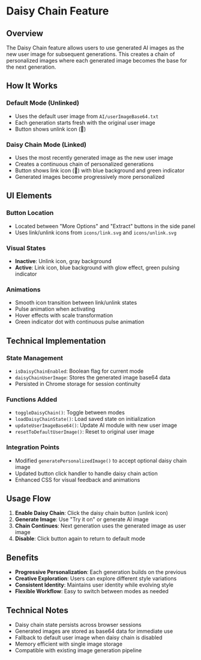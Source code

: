 # Daisy Chain Feature

## Overview
The Daisy Chain feature allows users to use generated AI images as the new user image for subsequent generations. This creates a chain of personalized images where each generated image becomes the base for the next generation.

## How It Works

### Default Mode (Unlinked)
- Uses the default user image from `AI/userImageBase64.txt`
- Each generation starts fresh with the original user image
- Button shows unlink icon (🔗)

### Daisy Chain Mode (Linked)
- Uses the most recently generated image as the new user image
- Creates a continuous chain of personalized generations
- Button shows link icon (🔗) with blue background and green indicator
- Generated images become progressively more personalized

## UI Elements

### Button Location
- Located between "More Options" and "Extract" buttons in the side panel
- Uses link/unlink icons from `icons/link.svg` and `icons/unlink.svg`

### Visual States
- **Inactive**: Unlink icon, gray background
- **Active**: Link icon, blue background with glow effect, green pulsing indicator

### Animations
- Smooth icon transition between link/unlink states
- Pulse animation when activating
- Hover effects with scale transformation
- Green indicator dot with continuous pulse animation

## Technical Implementation

### State Management
- `isDaisyChainEnabled`: Boolean flag for current mode
- `daisyChainUserImage`: Stores the generated image base64 data
- Persisted in Chrome storage for session continuity

### Functions Added
- `toggleDaisyChain()`: Toggle between modes
- `loadDaisyChainState()`: Load saved state on initialization
- `updateUserImageBase64()`: Update AI module with new user image
- `resetToDefaultUserImage()`: Reset to original user image

### Integration Points
- Modified `generatePersonalizedImage()` to accept optional daisy chain image
- Updated button click handler to handle daisy chain action
- Enhanced CSS for visual feedback and animations

## Usage Flow

1. **Enable Daisy Chain**: Click the daisy chain button (unlink icon)
2. **Generate Image**: Use "Try it on" or generate AI image
3. **Chain Continues**: Next generation uses the generated image as user image
4. **Disable**: Click button again to return to default mode

## Benefits

- **Progressive Personalization**: Each generation builds on the previous
- **Creative Exploration**: Users can explore different style variations
- **Consistent Identity**: Maintains user identity while evolving style
- **Flexible Workflow**: Easy to switch between modes as needed

## Technical Notes

- Daisy chain state persists across browser sessions
- Generated images are stored as base64 data for immediate use
- Fallback to default user image when daisy chain is disabled
- Memory efficient with single image storage
- Compatible with existing image generation pipeline
